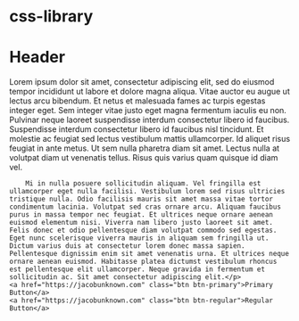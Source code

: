 # css-library

<head>
    <meta charset="UTF-8">
    <meta http-equiv="X-UA-Compatible" content="IE=edge">
    <meta name="viewport" content="width=device-width, initial-scale=1.0">
    <title>Document</title>
    <link rel="stylesheet" href="css-library.css">
</head>
<body>
    <h1>Header</h1>
    <p>Lorem ipsum dolor sit amet, consectetur adipiscing elit, sed do eiusmod tempor incididunt ut labore et dolore magna aliqua. Vitae auctor eu augue ut lectus arcu bibendum. Et netus et malesuada fames ac turpis egestas integer eget. Sem integer vitae justo eget magna fermentum iaculis eu non. Pulvinar neque laoreet suspendisse interdum consectetur libero id faucibus. Suspendisse interdum consectetur libero id faucibus nisl tincidunt. Et molestie ac feugiat sed lectus vestibulum mattis ullamcorper. Id aliquet risus feugiat in ante metus. Ut sem nulla pharetra diam sit amet. Lectus nulla at volutpat diam ut venenatis tellus. Risus quis varius quam quisque id diam vel.

        Mi in nulla posuere sollicitudin aliquam. Vel fringilla est ullamcorper eget nulla facilisi. Vestibulum lorem sed risus ultricies tristique nulla. Odio facilisis mauris sit amet massa vitae tortor condimentum lacinia. Volutpat sed cras ornare arcu. Aliquam faucibus purus in massa tempor nec feugiat. Et ultrices neque ornare aenean euismod elementum nisi. Viverra nam libero justo laoreet sit amet. Felis donec et odio pellentesque diam volutpat commodo sed egestas. Eget nunc scelerisque viverra mauris in aliquam sem fringilla ut. Dictum varius duis at consectetur lorem donec massa sapien. Pellentesque dignissim enim sit amet venenatis urna. Et ultrices neque ornare aenean euismod. Habitasse platea dictumst vestibulum rhoncus est pellentesque elit ullamcorper. Neque gravida in fermentum et sollicitudin ac. Sit amet consectetur adipiscing elit.</p>
    <a href="https://jacobunknown.com" class="btn btn-primary">Primary Button</a>
    <a href="https://jacobunknown.com" class="btn btn-regular">Regular Button</a>
</body>